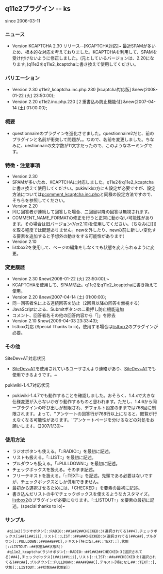 ## q11e2プラグイン -- ks

since 2006-03-11

### ニュース
* Version KCAPTCHA 2.30 リリース--[KCAPTCHA対応]~
  最近SPAMが多いため、根本的な対応を考えておりました。KCAPTCHAを利用して、SPAMを受け付けないように修正しました。(元としているバージョンは、2.20になります。)q11e2をq11e2_kcaptchaに書き換えて使用してください。

### バリエーション
* Version 2.30 q11e2_kcaptcha.inc.php.230 [kcaptcha対応版] &new{2008-01-22 (火) 23:50:00};
* Version 2.20 q11e2.inc.php.220 [２重書込み防止機能付] &new{2007-04-14 (土) 01:00:00};

### 概要
* questionnaireのプラグインを進化させました。questionnaire2だと、前のプラグインと名前が衝突して問題が。。なので、名前を変更しました。ちなみに、uestionnairの文字数が11文字だったので、このようなネーミングです。

### 特徴・注意事項
* Version 2.30
 * SPAMが多いため、KCAPTCHAに対応しました。q11e2をq11e2_kcaptchaに書き換えて使用してください。pukiwikiの方にも設定が必要ですが、設定方法については[pcomment_kcaptcha.inc.php](http://pukiwiki.sourceforge.jp/?%E8%87%AA%E4%BD%9C%E3%83%97%E3%83%A9%E3%82%B0%E3%82%A4%E3%83%B3%2Fpcomment_kcaptcha.inc.php)と同様の設定方法ですので、そちらを参照してください。
* Version 2.20
 * 同じ回答者が連続して回答した場合、二回目以降の回答は無視されます。
 * COMMENT_NAME_FORMATの修正を行うと正常に動かない可能性があります。その場合は旧バージョン(Ver2.10)を使用してください。（ちなみに\[\[]]を取る程度では問題ありません。newを外したり、newの前に新しい変化する要素を追加すると予想外の動きをする可能性があります）
* Version 2.10
 * listbox2を使用して、ページの編集をしなくても状態を変えられるように変更。

### 変更履歴
* Version 2.30 &new{2008-01-22 (火) 23:50:00};~
 * KCAPTCHAを使用して、SPAM防止。q11e2をq11e2_kcaptchaに書き換えて使用。
* Version 2.20 &new{2007-04-14 (土) 01:00:00};
 * 同一回答者名による連続回答を防止（2回目以降の回答を無視する）
 * JavaScriptによる、Submitボタンの二重押し防止機能追加
 * コメント、回答者名その他の回答内容から「|」を除去
* Version 2.10 &new{2006-04-03 23:33:43};
 * listbox対応 (Special Thanks to io)。使用する場合は[listbox2](http://pukiwiki.sourceforge.jp/?%E8%87%AA%E4%BD%9C%E3%83%97%E3%83%A9%E3%82%B0%E3%82%A4%E3%83%B3%2Flistbox.inc.php)のプラグインが必要。

### その他
SiteDev+AT対応状況
* [SiteDev+AT](http://www.a-kojima.net/set/)を使用されているユーザさんより連絡があり、[SiteDev+AT](http://www.a-kojima.net/set/)でも使用できるようです。~

pukiwiki-1.4.7対応状況
* pukiwiki-1.4.7でも動作することを確認しました。おそらく、1.4.xで大きな仕様変更が入らないかぎり動作するものと思われます。ただし、1.4.6から同一プラグインの呼び出しが制限され、デフォルト設定のままでは768回に制限されます。よって、''アンケートの回答行が768行以上になると、閲覧が行えなくなる可能性があります。''アンケートページを分けるなどの対処をお願いします。(2007/1/30)~

### 使用方法
* ラジオボタンも使える。「::RADIO::」を最初に記述。
* リストも扱える。「::LIST::」を最初に記述。
* プルダウンも扱える。「::PULLDOWN::」を最初に記述。
* チェックボックスを扱える。そのまま記述。
* フリーテキストを扱える。「::TEXT::」を記述。先頭である必要はないですが、チェックボックスとしか併用できません。
* 最初から選択させるためには、「CHECKED:」を要素の最初に記述。
* 書き込んだリストの中でチェックボックスを使えるようなカスタマイズ。[listbox2](http://pukiwiki.sourceforge.jp/?%E8%87%AA%E4%BD%9C%E3%83%97%E3%83%A9%E3%82%B0%E3%82%A4%E3%83%B3%2Flistbox.inc.php)のプラグインが必要になります。「::LISTOUT::」を要素の最初に記述。(special thanks to io)~

### サンプル
```
 #q11e2(ラジオボタン[::RADIO::##1##2##CHECKED:3(選択されてる)##4],チェックボックス[i##ii##iii],リスト[::LIST::##a##CHECKED:b(選択されてる)##c##],プルダウン[::PULLDOWN::##A##B##C],テキスト[特になし##::TEXT::],状態[::LISTOUT::##状態A##状態B])
 #q11e2_kcaptcha(ラジオボタン[::RADIO::##1##2##CHECKED:3(選択されてる)##4],チェックボックス[i##ii##iii],リスト[::LIST::##a##CHECKED:b(選択されてる)##c##],プルダウン[::PULLDOWN::##A##B##C],テキスト[特になし##::TEXT::],状態[::LISTOUT::##状態A##状態B])
```
